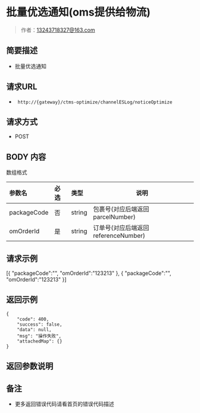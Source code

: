 # 批量优选通知(oms提供给物流)

> 作者：13243718327@163.com

## 简要描述

- 批量优选通知

## 请求URL
- ` http://{gateway}/ctms-optimize/channelESLog/noticeOptimize`
  
## 请求方式
- POST 

## BODY 内容
数组格式

|参数名|必选|类型|说明|
|:----    |:---|:----- |-----   |
|packageCode |否  |string |包裹号(对应后端返回 parcelNumber)   |
|omOrderId |是  |string | 订单号(对应后端返回referenceNumber)    |

## 请求示例
[{
    "packageCode":"",
    "omOrderId":"123213"
},
{
    "packageCode":"",
    "omOrderId":"123213"
}]

## 返回示例 

``` 
{
    "code": 400,
    "success": false,
    "data": null,
    "msg": "操作失败",
    "attachedMap": {}
}
```

## 返回参数说明 



## 备注 

- 更多返回错误代码请看首页的错误代码描述